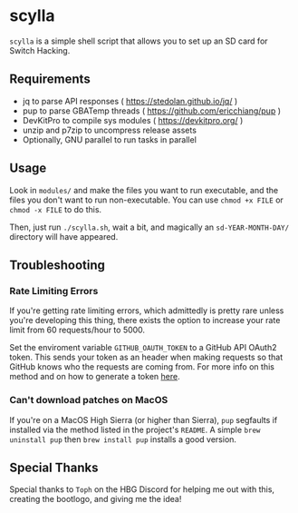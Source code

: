 # scylla

`scylla` is a simple shell script that allows you to set up an SD card for
Switch Hacking.

## Requirements

- jq to parse API responses ( https://stedolan.github.io/jq/ )
- pup to parse GBATemp threads ( https://github.com/ericchiang/pup )
- DevKitPro to compile sys modules ( https://devkitpro.org/ )
- unzip and p7zip to uncompress release assets
- Optionally, GNU parallel to run tasks in parallel

## Usage

Look in `modules/` and make the files you want to run executable, and the
files you don't want to run non-executable. You can use `chmod +x FILE` or
`chmod -x FILE` to do this.

Then, just run `./scylla.sh`, wait a bit, and magically an
`sd-YEAR-MONTH-DAY/` directory will have appeared.

## Troubleshooting

### Rate Limiting Errors

If you're getting rate limiting errors, which admittedly is pretty rare unless
you're developing this thing, there exists the option to increase your rate
limit from 60 requests/hour to 5000.

Set the enviroment variable `GITHUB_OAUTH_TOKEN` to a GitHub API OAuth2 token.
This sends your token as an header when making requests so that GitHub knows
who the requests are coming from. For more info on this method and on how 
to generate a token
[here](https://developer.github.com/v3/#oauth2-token-sent-in-a-header).

### Can't download patches on MacOS

If you're on a MacOS High Sierra (or higher than Sierra), `pup` segfaults if installed via
the method listed in the project's `README`. A simple `brew uninstall pup`
then `brew install pup` installs a good version.

## Special Thanks

Special thanks to `Toph` on the HBG Discord for helping me out with this,
creating the bootlogo, and giving me the idea!
